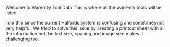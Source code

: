 Welcome to Warernty Tool Data
This is where all the warrenty tools will be listed.

I did this since the current Halfords system is confusing and sometimes not very helpful. We tried to solve this issue by creating a printout sheet with all the information but the text size, spacing and image size makes it challenging too.
